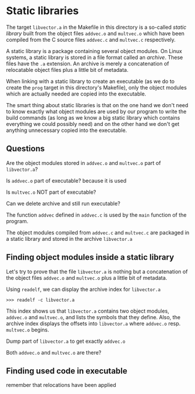 # Static libraries

The target `libvector.a` in the Makefile in this directory is a so-called
*static library* built
from the object files `addvec.o` and `multvec.o` which have been compiled
from the C source files `addvec.c` and `multvec.c` respectively.

A static library is a package containing several object modules. On Linux
systems, a static library is stored in a file format called an *archive*.
These files have the `.a` extension. An archive is merely a concatenation
of relocatable object files plus a little bit of metadata.

When linking with a static library to create an executable (as we do to
create the `prog` target in this directory's Makefile), only the object
modules which are actually needed are copied into the executable.

The smart thing about static libraries is that on the one hand we don't
need to know exactly what object modules are used by our program to write
the build commands (as long as we know a big static library which contains
everything we could possibly need) and on the other hand we don't get
anything unnecessary copied into the executable.

## Questions

Are the object modules stored in `addvec.o` and `multvec.o` part of `libvector.a`?

Is `addvec.o` part of executable? because it is used

Is `multvec.o` NOT part of executable?

Can we delete archive and still run executable?

The function `addvec` defined in `addvec.c` is used by the `main` function
of the program.

The object modules compiled from `addvec.c` and `multvec.c` are packaged
in a static library and stored in the archive `libvector.a`

## Finding object modules inside a static library

Let's try to prove that the file `libvector.a` is nothing but a concatenation
of the object files `addvec.o` and `multvec.o` plus a little bit of metadata.

Using `readelf`, we can display the archive index for `libvector.a`

```
>>> readelf -c libvector.a
```

This index shows us that `libvector.a` contains two object modules, `addvec.o`
and `multvec.o`, and lists the symbols that they define. Also, the archive
index displays the offsets into `libvector.a` where `addvec.o` resp. `multvec.o`
begins.

Dump part of `libvector.a` to get exactly `addvec.o`

Both `addvec.o` and `multvec.o` are there?

## Finding used code in executable

remember that relocations have been applied
